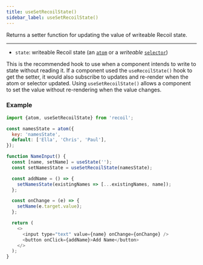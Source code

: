 ```yaml
---
title: useSetRecoilState()
sidebar_label: useSetRecoilState()
---
```


Returns a setter function for updating the value of writeable Recoil state.

---

- `state`: writeable Recoil state (an [`atom`](/docs/api-reference/core/atom) or a _writeable_ [`selector`](/docs/api-reference/core/selector))

This is the recommended hook to use when a component intends to write to state without reading it. If a component used the `useRecoilState()` hook to get the setter, it would also subscribe to updates and re-render when the atom or selector updated. Using `useSetRecoilState()` allows a component to set the value without re-rendering when the value changes.

### Example

```javascript
import {atom, useSetRecoilState} from 'recoil';

const namesState = atom({
  key: 'namesState',
  default: ['Ella', 'Chris', 'Paul'],
});

function NameInput() {
  const [name, setName] = useState('');
  const setNamesState = useSetRecoilState(namesState);

  const addName = () => {
    setNamesState(existingNames => [...existingNames, name]);
  };

  const onChange = (e) => {
    setName(e.target.value);
  };

  return (
    <>
      <input type="text" value={name} onChange={onChange} />
      <button onClick={addName}>Add Name</button>
    </>
  );
}
```

